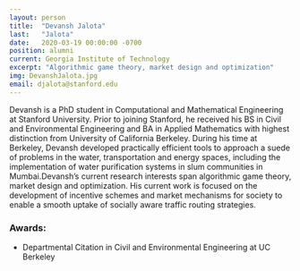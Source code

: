 ```yaml
---
layout: person
title:  "Devansh Jalota"
last:   "Jalota"
date:   2020-03-19 00:00:00 -0700
position: alumni
current: Georgia Institute of Technology
excerpt: "Algorithmic game theory, market design and optimization"
img: DevanshJalota.jpg
email: djalota@stanford.edu
---
```


Devansh is a PhD student in Computational and Mathematical Engineering at Stanford University. Prior to joining Stanford, he received his BS in Civil and Environmental Engineering and BA in Applied Mathematics with highest distinction from University of California Berkeley. During his time at Berkeley, Devansh developed practically efficient tools to approach a suede of problems in the water, transportation and energy spaces, including the implementation of water purification systems in slum communities in Mumbai.Devansh’s current research interests span algorithmic game theory, market design and optimization. His current work is focused on the development of incentive schemes and market mechanisms for society to enable a smooth uptake of socially aware traffic routing strategies.

### Awards:
- Departmental Citation in Civil and Environmental Engineering at UC Berkeley
